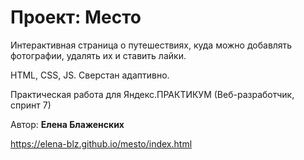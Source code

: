 # Проект: Место

Интерактивная страница о путешествиях, куда можно добавлять фотографии, удалять их и ставить лайки.

HTML, CSS, JS. Сверстан адаптивно.

Практическая работа для Яндекс.ПРАКТИКУМ (Веб-разработчик, спринт 7)


Автор: __Елена Блаженских__

https://elena-blz.github.io/mesto/index.html
